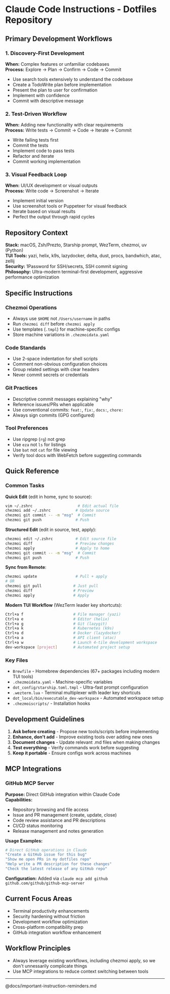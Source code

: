 # Claude Code Instructions - Dotfiles Repository

## Primary Development Workflows

### 1. Discovery-First Development
**When:** Complex features or unfamiliar codebases  
**Process:** Explore → Plan → Confirm → Code → Commit
- Use search tools extensively to understand the codebase
- Create a TodoWrite plan before implementation
- Present the plan to user for confirmation
- Implement with confidence
- Commit with descriptive message

### 2. Test-Driven Workflow
**When:** Adding new functionality with clear requirements  
**Process:** Write tests → Commit → Code → Iterate → Commit
- Write failing tests first
- Commit the tests
- Implement code to pass tests
- Refactor and iterate
- Commit working implementation

### 3. Visual Feedback Loop
**When:** UI/UX development or visual outputs  
**Process:** Write code → Screenshot → Iterate
- Implement initial version
- Use screenshot tools or Puppeteer for visual feedback
- Iterate based on visual results
- Perfect the output through rapid cycles

## Repository Context

**Stack:** macOS, Zsh/Prezto, Starship prompt, WezTerm, chezmoi, uv (Python)  
**TUI Tools:** yazi, helix, k9s, lazydocker, delta, dust, procs, bandwhich, atac, zellij  
**Security:** 1Password for SSH/secrets, SSH commit signing  
**Philosophy:** Ultra-modern terminal-first development, aggressive performance optimization

## Specific Instructions

### Chezmoi Operations
- Always use `$HOME` not `/Users/username` in paths
- Run `chezmoi diff` before `chezmoi apply`
- Use templates (`.tmpl`) for machine-specific configs
- Store machine variations in `.chezmoidata.yaml`

### Code Standards
- Use 2-space indentation for shell scripts
- Comment non-obvious configuration choices
- Group related settings with clear headers
- Never commit secrets or credentials

### Git Practices
- Descriptive commit messages explaining "why"
- Reference issues/PRs when applicable
- Use conventional commits: `feat:`, `fix:`, `docs:`, `chore:`
- Always sign commits (GPG configured)

### Tool Preferences
- Use ripgrep (`rg`) not grep
- Use `eza` not `ls` for listings
- Use `bat` not `cat` for file viewing
- Verify tool docs with WebFetch before suggesting commands

## Quick Reference

### Common Tasks

**Quick Edit** (edit in home, sync to source):
```bash
vim ~/.zshrc                    # Edit actual file
chezmoi add ~/.zshrc           # Update source
chezmoi git commit -- -m "msg"  # Commit
chezmoi git push               # Push
```

**Structured Edit** (edit in source, test, apply):
```bash
chezmoi edit ~/.zshrc          # Edit source file
chezmoi diff                   # Preview changes
chezmoi apply                  # Apply to home
chezmoi git commit -- -m "msg"  # Commit
chezmoi git push               # Push
```

**Sync from Remote**:
```bash
chezmoi update                 # Pull + apply
# OR
chezmoi git pull              # Just pull
chezmoi diff                  # Preview
chezmoi apply                 # Apply
```

**Modern TUI Workflow** (WezTerm leader key shortcuts):
```bash
Ctrl+a f                      # File manager (yazi)
Ctrl+a e                      # Editor (helix)
Ctrl+a g                      # Git (lazygit)
Ctrl+a k                      # Kubernetes (k9s)
Ctrl+a d                      # Docker (lazydocker)
Ctrl+a a                      # API client (atac)
Ctrl+a w                      # Launch 4-tile development workspace
dev-workspace [project]       # Automated project setup
```

### Key Files
- `Brewfile` - Homebrew dependencies (67+ packages including modern TUI tools)
- `.chezmoidata.yaml` - Machine-specific variables
- `dot_config/starship.toml.tmpl` - Ultra-fast prompt configuration
- `.wezterm.lua` - Terminal multiplexer with leader key shortcuts
- `dot_local/bin/executable_dev-workspace` - Automated workspace setup
- `.chezmoiscripts/` - Installation hooks

## Development Guidelines

1. **Ask before creating** - Propose new tools/scripts before implementing
2. **Enhance, don't add** - Improve existing tools over adding new ones
3. **Document changes** - Update relevant .md files when making changes
4. **Test everything** - Verify commands work before suggesting
5. **Keep it portable** - Ensure configs work across machines

## MCP Integrations

### GitHub MCP Server
**Purpose:** Direct GitHub integration within Claude Code  
**Capabilities:**
- Repository browsing and file access
- Issue and PR management (create, update, close)
- Code review assistance and PR descriptions
- CI/CD status monitoring
- Release management and notes generation

**Usage Examples:**
```bash
# Direct GitHub operations in Claude
"Create a GitHub issue for this bug"
"Show me open PRs in my dotfiles repo"
"Help write a PR description for these changes"
"Check the latest release of any GitHub repo"
```

**Configuration:** Added via `claude mcp add github github.com/github/github-mcp-server`

## Current Focus Areas
- Terminal productivity enhancements
- Security hardening without friction
- Development workflow optimization
- Cross-platform compatibility prep
- GitHub integration workflow enhancement

## Workflow Principles
- Always leverage existing workflows, including chezmoi apply, so we don't unnessarily complicate things
- Use MCP integrations to reduce context switching between tools

---
@docs/important-instruction-reminders.md